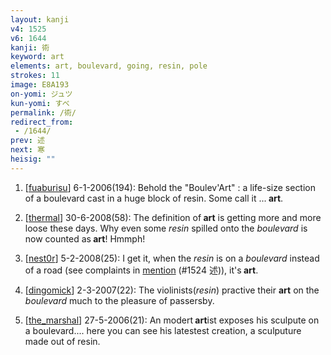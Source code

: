 ```yaml
---
layout: kanji
v4: 1525
v6: 1644
kanji: 術
keyword: art
elements: art, boulevard, going, resin, pole
strokes: 11
image: E8A193
on-yomi: ジュツ
kun-yomi: すべ
permalink: /術/
redirect_from:
 - /1644/
prev: 述
next: 寒
heisig: ""
---
```


1) [<a href="http://kanji.koohii.com/profile/fuaburisu">fuaburisu</a>] 6-1-2006(194): Behold the &quot;Boulev&#039;Art&quot; : a life-size section of a boulevard cast in a huge block of resin. Some call it ...<strong> art</strong>.

2) [<a href="http://kanji.koohii.com/profile/thermal">thermal</a>] 30-6-2008(58): The definition of<strong> art</strong> is getting more and more loose these days. Why even some <em>resin</em> spilled onto the <em>boulevard</em> is now counted as<strong> art</strong>! Hmmph!

3) [<a href="http://kanji.koohii.com/profile/nest0r">nest0r</a>] 5-2-2008(25): I get it, when the <em>resin</em> is on a <em>boulevard</em> instead of a road (see complaints in <a href="../v4/1524.html">mention</a> (#1524 述)), it&#039;s<strong> art</strong>.

4) [<a href="http://kanji.koohii.com/profile/dingomick">dingomick</a>] 2-3-2007(22): The violinists(<em>resin</em>) practive their <strong>art</strong> on the <em>boulevard</em> much to the pleasure of passersby.

5) [<a href="http://kanji.koohii.com/profile/the_marshal">the_marshal</a>] 27-5-2006(21): An modert<strong> art</strong>ist exposes his sculpute on a boulevard.... here you can see his latestest creation, a sculputure made out of resin.

